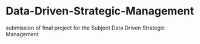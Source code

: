 # Data-Driven-Strategic-Management
submission of final project for the Subject Data Driven Strategic Management
